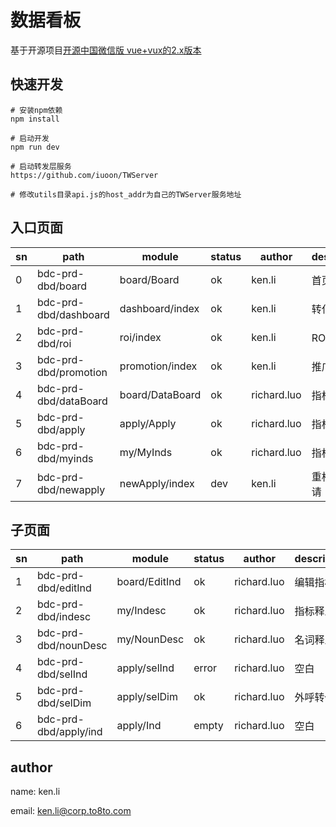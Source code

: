 # 数据看板
基于开源项目[开源中国微信版 vue+vux的2.x版本](https://github.com/iuoon/oscwx_2.0)

## 快速开发

```
# 安装npm依赖
npm install

# 启动开发
npm run dev

# 启动转发层服务
https://github.com/iuoon/TWServer 

# 修改utils目录api.js的host_addr为自己的TWServer服务地址
```

## 入口页面

sn | path | module | status | author | description
-- | -- | -- | -- | -- | --
0 | bdc-prd-dbd/board | board/Board | ok | ken.li | 首页
1 | bdc-prd-dbd/dashboard | dashboard/index | ok | ken.li | 转化漏斗
2 | bdc-prd-dbd/roi | roi/index | ok | ken.li | ROI分析
3 | bdc-prd-dbd/promotion | promotion/index | ok | ken.li | 推广分析
4 | bdc-prd-dbd/dataBoard | board/DataBoard | ok | richard.luo | 指标看板
5 | bdc-prd-dbd/apply | apply/Apply | ok | richard.luo | 指标申请
6 | bdc-prd-dbd/myinds | my/MyInds | ok | richard.luo | 指标释义
7 | bdc-prd-dbd/newapply | newApply/index | dev | ken.li | 重构指标申请

## 子页面

sn | path | module | status | author | description
-- | -- | -- | -- | -- | --
1 | bdc-prd-dbd/editInd | board/EditInd | ok | richard.luo | 编辑指标
2 | bdc-prd-dbd/indesc | my/Indesc | ok | richard.luo | 指标释义
3 | bdc-prd-dbd/nounDesc | my/NounDesc | ok | richard.luo | 名词释义
4 | bdc-prd-dbd/selInd | apply/selInd | error | richard.luo | 空白
5 | bdc-prd-dbd/selDim | apply/selDim | ok | richard.luo | 外呼转化率
6 | bdc-prd-dbd/apply/ind | apply/Ind | empty | richard.luo | 空白


## author
name: ken.li

email: ken.li@corp.to8to.com
